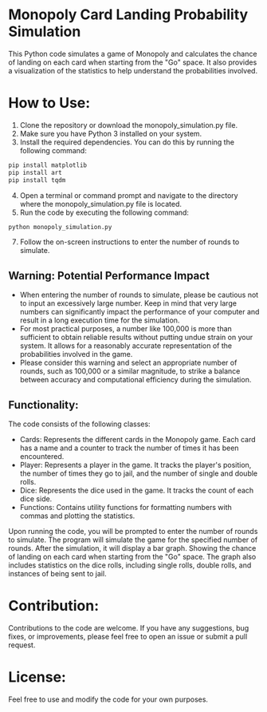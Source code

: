 # Monopoly Card Landing Probability Simulation
This Python code simulates a game of Monopoly and calculates the chance of landing on each card when starting from the "Go" space. It also provides a visualization of the statistics to help understand the probabilities involved.

# How to Use:

1. Clone the repository or download the monopoly_simulation.py file.
2. Make sure you have Python 3 installed on your system.
3. Install the required dependencies. You can do this by running the following command:
```bash
pip install matplotlib
pip install art
pip install tqdm
```
4. Open a terminal or command prompt and navigate to the directory where the monopoly_simulation.py file is located.
5. Run the code by executing the following command:
```bash
python monopoly_simulation.py
```
7. Follow the on-screen instructions to enter the number of rounds to simulate.

## Warning: Potential Performance Impact
- When entering the number of rounds to simulate, please be cautious not to input an excessively large number. Keep in mind that very large numbers can significantly impact the performance of your computer and       result in a long execution time for the simulation.
- For most practical purposes, a number like 100,000 is more than sufficient to obtain reliable results without putting undue strain on your system. It allows for a reasonably accurate representation of the          probabilities involved in the game.
- Please consider this warning and select an appropriate number of rounds, such as 100,000 or a similar magnitude, to strike a balance between accuracy and computational efficiency during the simulation.

## Functionality:
The code consists of the following classes:

- Cards: Represents the different cards in the Monopoly game. Each card has a name and a counter to track the number of times it has been encountered.
- Player: Represents a player in the game. It tracks the player's position, the number of times they go to jail, and the number of single and double rolls.
- Dice: Represents the dice used in the game. It tracks the count of each dice side.
- Functions: Contains utility functions for formatting numbers with commas and plotting the statistics.

Upon running the code, you will be prompted to enter the number of rounds to simulate. The program will simulate the game for the specified number of rounds. After the simulation, it will display a bar graph. Showing the chance of landing on each card when starting from the "Go" space. The graph also includes statistics on the dice rolls, including single rolls, double rolls, and instances of being sent to jail.

# Contribution:
Contributions to the code are welcome. If you have any suggestions, bug fixes, or improvements, please feel free to open an issue or submit a pull request.

# License:
Feel free to use and modify the code for your own purposes.
